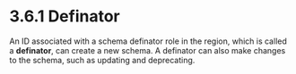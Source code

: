 # 3.6.1 Definator

An ID associated with a schema definator role in the region, which is called a **definator**, can create a new schema. A definator can also make changes to the schema, such as updating and deprecating.
